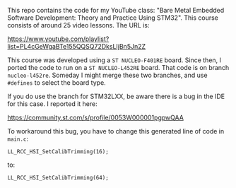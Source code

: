 This repo contains the code for my YouTube class:
"Bare Metal Embedded Software Development: Theory and Practice Using STM32".
This course consists of around 25 video lessons. The URL is:

https://www.youtube.com/playlist?list=PL4cGeWgaBTe155QQSQ72DksLIjBn5Jn2Z

This course was developed using a `ST NUCLEO-F401RE` board. Since then, I ported
the code to run on a `ST NUCLEO-L452RE` board. That code is on branch
`nucleo-l452re`. Someday I might merge these two branches, and use `#defines` to
select the board type.

If you do use the branch for STM32LXX, be aware there is a bug in the IDE for
this case. I reported it here:

https://community.st.com/s/profile/0053W000001pgpwQAA

To workaround this bug, you have to change this generated line of code in `main.c`:

`LL_RCC_HSI_SetCalibTrimming(16);`

to:

`LL_RCC_HSI_SetCalibTrimming(64);`
